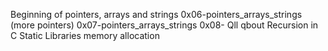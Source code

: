 Beginning of pointers, arrays and strings
0x06-pointers_arrays_strings (more pointers)
0x07-pointers_arrays_strings
0x08- Qll qbout Recursion in C
Static Libraries
memory allocation
